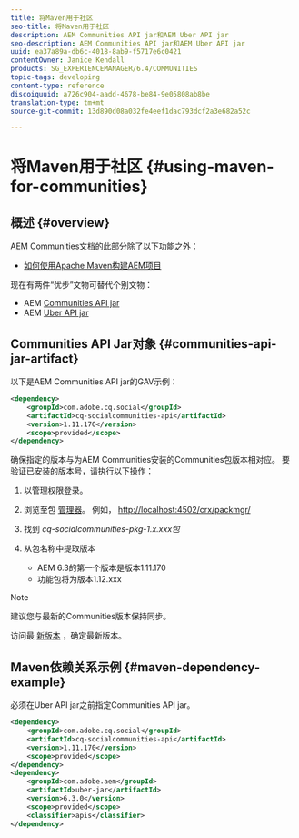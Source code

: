 ```yaml
---
title: 将Maven用于社区
seo-title: 将Maven用于社区
description: AEM Communities API jar和AEM Uber API jar
seo-description: AEM Communities API jar和AEM Uber API jar
uuid: ea37a89a-db6c-4018-8ab9-f5717e6c0421
contentOwner: Janice Kendall
products: SG_EXPERIENCEMANAGER/6.4/COMMUNITIES
topic-tags: developing
content-type: reference
discoiquuid: a726c904-aadd-4678-be84-9e05808ab8be
translation-type: tm+mt
source-git-commit: 13d890d08a032fe4eef1dac793dcf2a3e682a52c

---
```



# 将Maven用于社区 {#using-maven-for-communities}

## 概述 {#overview}

AEM Communities文档的此部分除了以下功能之外：

* [如何使用Apache Maven构建AEM项目](../../help/sites-developing/ht-projects-maven.md)

现在有两件“优步”文物可替代个别文物：

* AEM [Communities API jar](#communities-api-jar-artifact)
* AEM [Uber API jar](../../help/sites-developing/ht-projects-maven.md#what-is-the-uberjar)

## Communities API Jar对象 {#communities-api-jar-artifact}

以下是AEM Communities API jar的GAV示例：

```xml
<dependency>
    <groupId>com.adobe.cq.social</groupId>
    <artifactId>cq-socialcommunities-api</artifactId>
    <version>1.11.170</version>
    <scope>provided</scope>
</dependency>
```

确保指定的版本与为AEM Communities安装的Communities包版本相对应。 要验证已安装的版本号，请执行以下操作：

1. 以管理权限登录。
2. 浏览至包 [管理器](../../help/sites-administering/package-manager.md)。 例如， [http://localhost:4502/crx/packmgr/](http://localhost:4502/crx/packmgr/)

3. 找到 *cq-socialcommunities-pkg-1.x.xxx包*
4. 从包名称中提取版本
   * AEM 6.3的第一个版本是版本1.11.170
   * 功能包将为版本1.12.xxx

>[!NOTE]
>
>建议您与最新的Communities版本保持同步。
>
>访问最 [新版本](deploy-communities.md#latest-releases) ，确定最新版本。

## Maven依赖关系示例 {#maven-dependency-example}

必须在Uber API jar之前指定Communities API jar。

```xml
<dependency>
    <groupId>com.adobe.cq.social</groupId>
    <artifactId>cq-socialcommunities-api</artifactId>
    <version>1.11.170</version>
    <scope>provided</scope>
</dependency>
<dependency>
    <groupId>com.adobe.aem</groupId>
    <artifactId>uber-jar</artifactId>
    <version>6.3.0</version>
    <scope>provided</scope>
    <classifier>apis</classifier>
</dependency>
```
